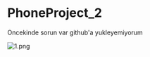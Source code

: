 # PhoneProject_2
Oncekinde sorun var github'a yukleyemiyorum


![1.png](https://github.com/AhmetEminSaglik/PhoneProject_2/blob/master/images/1.png) 
